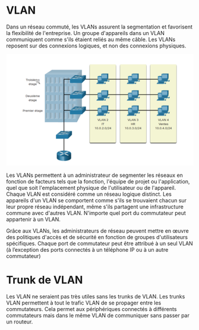 # VLAN
Dans un réseau commuté, les VLANs assurent la segmentation et favorisent la flexibilité de l'entreprise. Un groupe d'appareils dans un VLAN communiquent comme s'ils étaient reliés au même câble. Les VLANs reposent sur des connexions logiques, et non des connexions physiques.

![](my-images/m3-vlanexemple.PNG)

Les VLANs permettent à un administrateur de segmenter les réseaux en fonction de facteurs tels que la fonction, l'équipe de projet ou l'application, quel que soit l'emplacement physique de l'utilisateur ou de l'appareil. Chaque VLAN est considéré comme un réseau logique distinct. Les appareils d'un VLAN se comportent comme s'ils se trouvaient chacun sur leur propre réseau indépendant, même s'ils partagent une infrastructure commune avec d'autres VLAN. N'importe quel port du commutateur peut appartenir à un VLAN.

Grâce aux VLANs, les administrateurs de réseau peuvent mettre en œuvre des politiques d'accès et de sécurité en fonction de groupes d'utilisateurs spécifiques. Chaque port de commutateur peut être attribué à un seul VLAN (à l’exception des ports connectés à un téléphone IP ou à un autre commutateur)

# Trunk de VLAN
Les VLAN ne seraient pas très utiles sans les trunks de VLAN. Les trunks VLAN permettent à tout le trafic VLAN de se propager entre les commutateurs. Cela permet aux périphériques connectés à différents commutateurs mais dans le même VLAN de communiquer sans passer par un routeur.